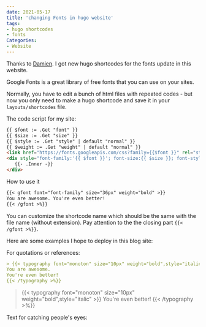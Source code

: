 ```yaml
---
date: 2021-05-17
title: 'changing Fonts in hugo website'
tags:
- hugo shortcodes
- fonts
Categories:
- Website
---
```


Thanks to [Damien](https://damien.co/blog/2020-06-20-use-custom-fonts-typography-hugo-shortcode/).
I got new hugo shortcodes for the
fonts update in this website.

Google Fonts is a great library of free fonts that you can use
on your sites.

Normally, you have to edit a bunch of
html files with repeated codes - but now
you only need to make a hugo shortcode
and save it in your `layouts/shortcodes` file.

 The code script for my site:

 ```md
{{ $font := .Get "font" }}
{{ $size := .Get "size" }}
{{ $style := .Get "style" | default "normal" }}
{{ $weight := .Get "weight" | default "normal" }}
<link href="https://fonts.googleapis.com/css?family={{$font }}" rel="stylesheet" type="text/css">
<div style="font-family:'{{ $font }}'; font-size:{{ $size }}; font-style:{{ $style}}; font-weight:{{ $weight }}">
    {{- .Inner -}}
</div>
```
How to use it
```md
{{< gfont font="font-family" size="36px" weight="bold" >}}
You are awesome. You're even better!
{{< /gfont >%}}
```
You can customize the shortcode name which should be the same with the file name (without extension). Pay attention to the the closing part `{{< /gfont >%}}`.

Here are some examples I hope to deploy in this blog site:

For quotations or references:
```md
> {{< typography font="monoton" size="10px" weight="bold",style="italic" >}}
You are awesome.
You're even better!
{{< /typography >%}}
```
> {{< typography font="monoton" size="10px" weight="bold",style="italic" >}}
> You're even better!
> {{< /typography >%}}

 Text for catching people's eyes:
